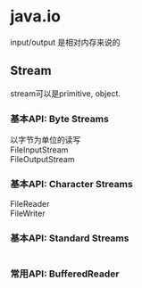 # java.io

input/output 是相对内存来说的

## Stream

stream可以是primitive, object.

### 基本API: Byte Streams

以字节为单位的读写  
FileInputStream  
FileOutputStream

### 基本API: Character Streams

FileReader  
FileWriter

### 基本API: Standard Streams

```java

```

### 常用API: BufferedReader

###  

